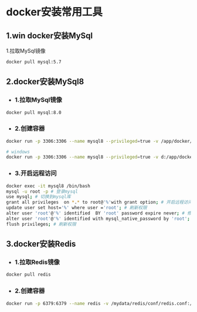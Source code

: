 # docker安装常用工具

## 1.win docker安装MySql

  1.拉取MySql镜像

  ```cmd
  docker pull mysql:5.7
  ```

## 2.docker安装MySql8

- ### 1.拉取MySql镜像

```bash
docker pull mysql:8.0
```

- ### 2.创建容器

```bash
docker run -p 3306:3306 --name mysql8 --privileged=true -v /app/docker/mysql/log:/var/log/mysql -v /app/docker/mysql/data:/var/lib/mysql -v /app/docker/mysql/conf:/etc/mysql/conf.d -v /app/docker/mysql/mysql-files:/var/lib/mysql-files -e MYSQL_ROOT_PASSWORD=root -d mysql:8

# windows
docker run -p 3306:3306 --name mysql8 --privileged=true -v d:/app/docker/mysql/log:/var/log/mysql -v d:/app/docker/mysql/data:/var/lib/mysql -v d:/app/docker/mysql/conf:/etc/mysql/conf.d -v d:/app/docker/mysql/mysql-files:/var/lib/mysql-files -e MYSQL_ROOT_PASSWORD=root -d mysql:8
```

- ### 3.开启远程访问

```bash
docker exec -it mysql8 /bin/bash
mysql -u root -p # 登录mysql
use mysql; # 切换到mysql库
grant all privileges  on *.* to root@'%'with grant option; # 开启远程访问
update user set host='%' where user ='root'; # 刷新权限
alter user 'root'@'%' identified  BY 'root' password expire never; # 修改密码永不过期
alter user 'root'@'%' identified with mysql_native_password by 'root'; # 修改密码
flush privileges; # 刷新权限
```

## 3.docker安装Redis

- ### 1.拉取Redis镜像

```bash
docker pull redis
```

- ### 2.创建容器

```bash
docker run -p 6379:6379 --name redis -v /mydata/redis/conf/redis.conf:/etc/redis/redis.conf -v /mydata/redis/data:/app/redis -d redis redis-server /etc/redis/redis.conf 
```
